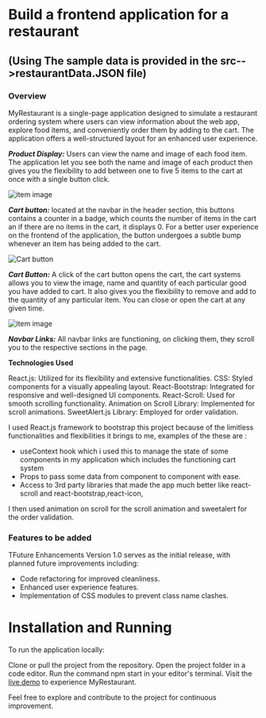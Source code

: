 # Build a frontend application for a restaurant
## (Using  The sample data is provided in the  src-->restaurantData.JSON file)

### Overview

MyRestaurant is a single-page application designed to simulate a restaurant ordering system where users can view information about the web app, explore food items, and conveniently order them by adding to the cart. The application offers a well-structured layout for an enhanced user experience.

***Product Display:*** Users can view the name and image of each food item.
The application let you see both the name and image of each product then gives you the flexibility to add between one to five 5 items to the cart at once with a single button click. 

![item image](https://github.com/codewar193/TASK/upload/main/src/assets/image/Item.png?raw=true)

 ***Cart button:*** located at the navbar in the header section, this buttons contains a counter in a badge, which counts the number of items in the cart an if there are no items in the cart, it displays 0. For a better user experience on the frontend of the application, the button undergoes a subtle bump whenever an item has being added to the cart.

![Cart button](https://github.com/codewar193/TASK/upload/main/src/assets/image/cart_button.png?raw=true)

***Cart Button:*** A click of the cart button opens the cart, the cart systems allows you to view the image, name and quantity of each particular good you have added to cart. It also gives you the flexibility to remove and add to the quantity of any particular item. You can close or open the cart at any given time.

![item image](https://github.com/codewar193/TASK/upload/main/src/assets/image/cart_item.png?raw=true)

***Navbar Links:*** All navbar links are functioning, on clicking them, they scroll you to the respective sections in the page.

**Technologies Used**

React.js: Utilized for its flexibility and extensive functionalities.
CSS: Styled components for a visually appealing layout.
React-Bootstrap: Integrated for responsive and well-designed UI components.
React-Scroll: Used for smooth scrolling functionality.
Animation on Scroll Library: Implemented for scroll animations.
SweetAlert.js Library: Employed for order validation.

I used React.js framework to bootstrap this project because of the limitless functionalities and flexibilities it brings to me, examples of the these are : 

- useContext hook which i used this to manage the state of some components in my application which includes the functioning cart system
- Props to pass some data from component to component with ease.
- Access to 3rd party libraries that made the app much better like react-scroll and react-bootstrap,react-icon, 

I then used animation on scroll for the scroll animation and sweetalert for the order validation.



### Features to be added

TFuture Enhancements
Version 1.0 serves as the initial release, with planned future improvements including:

- Code refactoring for improved cleanliness.
- Enhanced user experience features.
- Implementation of CSS modules to prevent class name clashes.


# Installation and Running

To run the application locally:

Clone or pull the project from the repository.
Open the project folder in a code editor.
Run the command npm start in your editor's terminal.
Visit the [live demo](https://dynamic-tulumba-865ec7.netlify.app/) to experience MyRestaurant.

Feel free to explore and contribute to the project for continuous improvement.



